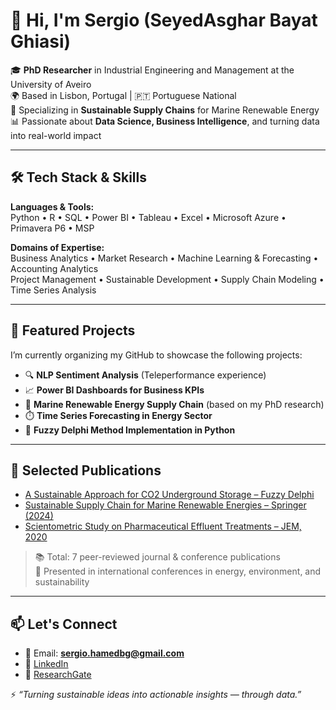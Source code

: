 # 👋 Hi, I'm Sergio (SeyedAsghar Bayat Ghiasi)

🎓 **PhD Researcher** in Industrial Engineering and Management at the University of Aveiro  
🌍 Based in Lisbon, Portugal | 🇵🇹 Portuguese National  
🌊 Specializing in **Sustainable Supply Chains** for Marine Renewable Energy  
📊 Passionate about **Data Science, Business Intelligence**, and turning data into real-world impact

---

## 🛠️ Tech Stack & Skills

**Languages & Tools:**  
Python • R • SQL • Power BI • Tableau • Excel • Microsoft Azure • Primavera P6 • MSP

**Domains of Expertise:**  
Business Analytics • Market Research • Machine Learning & Forecasting • Accounting Analytics  
Project Management • Sustainable Development • Supply Chain Modeling • Time Series Analysis

---

## 📂 Featured Projects 

I’m currently organizing my GitHub to showcase the following projects:

- 🔍 **NLP Sentiment Analysis** (Teleperformance experience)
- 📈 **Power BI Dashboards for Business KPIs**
- 🌊 **Marine Renewable Energy Supply Chain** (based on my PhD research)
- ⏱️ **Time Series Forecasting in Energy Sector**
- 🧠 **Fuzzy Delphi Method Implementation in Python**

---

## 📝 Selected Publications

- [A Sustainable Approach for CO2 Underground Storage – Fuzzy Delphi](#)  
- [Sustainable Supply Chain for Marine Renewable Energies – Springer (2024)](https://link.springer.com/chapter/10.1007/978-3-031-67587-4_12)  
- [Scientometric Study on Pharmaceutical Effluent Treatments – JEM, 2020](#)

> 📚 Total: 7 peer-reviewed journal & conference publications  
> 📢 Presented in international conferences in energy, environment, and sustainability

---

## 📫 Let's Connect

- 📧 Email: **sergio.hamedbg@gmail.com**  
- 💼 [LinkedIn](https://www.linkedin.com/in/sergio-bayat-ghiasi/)  
- 🧠 [ResearchGate](https://www.researchgate.net/profile/Seyed-Asghar-Bayat-Ghiasi) 
  

⚡ *“Turning sustainable ideas into actionable insights — through data.”*
